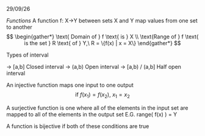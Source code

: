 29/09/26

_Functions_
A function f: X->Y between sets X and Y map values from one set to another
$$
\begin{gather*}
\text{ Domain of } f \text{ is } X \\
\text{Range of } f \text{ is the set } R \text{ of } Y,\ R = \{f(x) | x = X\}
\end{gather*}
$$

Types of interval

-> \[a,b] Closed interval
-> (a,b) Open interval
-> \[a,b) / (a,b] Half open interval

An injective function maps one input to one output 
	$$
	\text{if}\ f(x_{1}) = f(x_{2}),\ x_{1} = x_{2}
	$$

A surjective function is one where all of the elements in the input set are mapped to all of the elements in the output set
	E.G. range( f(x) ) = Y

A function is bijective if both of these conditions are true

